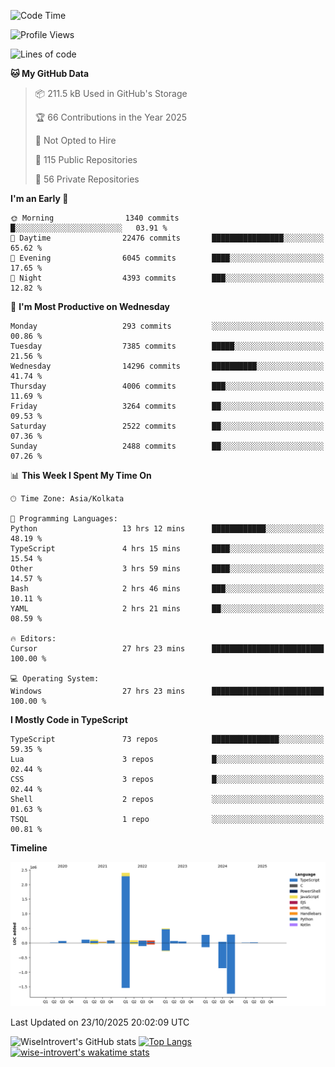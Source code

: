 <!--START_SECTION:waka-->
![Code Time](http://img.shields.io/badge/Code%20Time-4%2C417%20hrs%2037%20mins-blue)

![Profile Views](http://img.shields.io/badge/Profile%20Views-0-blue)

![Lines of code](https://img.shields.io/badge/From%20Hello%20World%20I%27ve%20Written-4.3%20million%20lines%20of%20code-blue)

**🐱 My GitHub Data** 

> 📦 211.5 kB Used in GitHub's Storage 
 > 
> 🏆 66 Contributions in the Year 2025
 > 
> 🚫 Not Opted to Hire
 > 
> 📜 115 Public Repositories 
 > 
> 🔑 56 Private Repositories 
 > 
**I'm an Early 🐤** 

```text
🌞 Morning                1340 commits        █░░░░░░░░░░░░░░░░░░░░░░░░   03.91 % 
🌆 Daytime                22476 commits       ████████████████░░░░░░░░░   65.62 % 
🌃 Evening                6045 commits        ████░░░░░░░░░░░░░░░░░░░░░   17.65 % 
🌙 Night                  4393 commits        ███░░░░░░░░░░░░░░░░░░░░░░   12.82 % 
```
📅 **I'm Most Productive on Wednesday** 

```text
Monday                   293 commits         ░░░░░░░░░░░░░░░░░░░░░░░░░   00.86 % 
Tuesday                  7385 commits        █████░░░░░░░░░░░░░░░░░░░░   21.56 % 
Wednesday                14296 commits       ██████████░░░░░░░░░░░░░░░   41.74 % 
Thursday                 4006 commits        ███░░░░░░░░░░░░░░░░░░░░░░   11.69 % 
Friday                   3264 commits        ██░░░░░░░░░░░░░░░░░░░░░░░   09.53 % 
Saturday                 2522 commits        ██░░░░░░░░░░░░░░░░░░░░░░░   07.36 % 
Sunday                   2488 commits        ██░░░░░░░░░░░░░░░░░░░░░░░   07.26 % 
```


📊 **This Week I Spent My Time On** 

```text
🕑︎ Time Zone: Asia/Kolkata

💬 Programming Languages: 
Python                   13 hrs 12 mins      ████████████░░░░░░░░░░░░░   48.19 % 
TypeScript               4 hrs 15 mins       ████░░░░░░░░░░░░░░░░░░░░░   15.54 % 
Other                    3 hrs 59 mins       ████░░░░░░░░░░░░░░░░░░░░░   14.57 % 
Bash                     2 hrs 46 mins       ███░░░░░░░░░░░░░░░░░░░░░░   10.11 % 
YAML                     2 hrs 21 mins       ██░░░░░░░░░░░░░░░░░░░░░░░   08.59 % 

🔥 Editors: 
Cursor                   27 hrs 23 mins      █████████████████████████   100.00 % 

💻 Operating System: 
Windows                  27 hrs 23 mins      █████████████████████████   100.00 % 
```

**I Mostly Code in TypeScript** 

```text
TypeScript               73 repos            ███████████████░░░░░░░░░░   59.35 % 
Lua                      3 repos             █░░░░░░░░░░░░░░░░░░░░░░░░   02.44 % 
CSS                      3 repos             █░░░░░░░░░░░░░░░░░░░░░░░░   02.44 % 
Shell                    2 repos             ░░░░░░░░░░░░░░░░░░░░░░░░░   01.63 % 
TSQL                     1 repo              ░░░░░░░░░░░░░░░░░░░░░░░░░   00.81 % 
```



**Timeline**

![Lines of Code chart](https://raw.githubusercontent.com/wise-introvert/wise-introvert/master/assets/bar_graph.png)


 Last Updated on 23/10/2025 20:02:09 UTC
<!--END_SECTION:waka-->

![WiseIntrovert's GitHub stats](https://github-readme-stats.vercel.app/api?username=wise-introvert&count_private=true&show_icons=true)
[![Top Langs](https://github-readme-stats.vercel.app/api/top-langs/?username=wise-introvert&langs_count=10)](https://github.com/anuraghazra/github-readme-stats)
[![wise-introvert's wakatime stats](https://github-readme-stats.vercel.app/api/wakatime?username=wiseintrovert)](https://github.com/anuraghazra/github-readme-stats)
